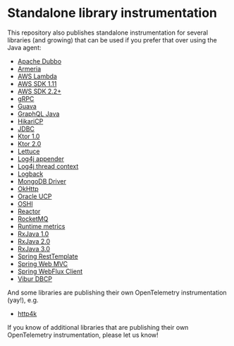 # Standalone library instrumentation

This repository also publishes standalone instrumentation for several libraries (and growing)
that can be used if you prefer that over using the Java agent:

* [Apache Dubbo](../instrumentation/apache-dubbo-2.7/library-autoconfigure)
* [Armeria](../instrumentation/armeria-1.3/library)
* [AWS Lambda](../instrumentation/aws-lambda/aws-lambda-core-1.0/library)
* [AWS SDK 1.11](../instrumentation/aws-sdk/aws-sdk-1.11/library)
* [AWS SDK 2.2+](../instrumentation/aws-sdk/aws-sdk-2.2/library)
* [gRPC](../instrumentation/grpc-1.6/library)
* [Guava](../instrumentation/guava-10.0/library)
* [GraphQL Java](../instrumentation/graphql-java-12.0/library)
* [HikariCP](../instrumentation/hikaricp-3.0/library)
* [JDBC](../instrumentation/jdbc/library)
* [Ktor 1.0](../instrumentation/ktor/ktor-1.0/library)
* [Ktor 2.0](../instrumentation/ktor/ktor-2.0/library)
* [Lettuce](../instrumentation/lettuce/lettuce-5.1/library)
* [Log4j appender](../instrumentation/log4j/log4j-appender-2.17/library)
* [Log4j thread context](../instrumentation/log4j/log4j-context-data/log4j-context-data-2.17/library-autoconfigure)
* [Logback](../instrumentation/logback/logback-appender-1.0/library)
* [MongoDB Driver](../instrumentation/mongo/mongo-3.1/library)
* [OkHttp](../instrumentation/okhttp/okhttp-3.0/library)
* [Oracle UCP](../instrumentation/oracle-ucp-11.2/library)
* [OSHI](../instrumentation/oshi/library)
* [Reactor](../instrumentation/reactor/reactor-3.1/library)
* [RocketMQ](../instrumentation/rocketmq-client-4.8/library)
* [Runtime metrics](../instrumentation/runtime-metrics/library)
* [RxJava 1.0](../instrumentation/rxjava/rxjava-1.0/library)
* [RxJava 2.0](../instrumentation/rxjava/rxjava-2.0/library)
* [RxJava 3.0](../instrumentation/rxjava/rxjava-3.0/library)
* [Spring RestTemplate](../instrumentation/spring/spring-web-3.1/library)
* [Spring Web MVC](../instrumentation/spring/spring-webmvc-5.3/library)
* [Spring WebFlux Client](../instrumentation/spring/spring-webflux-5.0/library)
* [Vibur DBCP](../instrumentation/vibur-dbcp-11.0/library)

And some libraries are publishing their own OpenTelemetry instrumentation (yay!), e.g.

* [http4k](https://www.http4k.org/guide/reference/opentelemetry/)

If you know of additional libraries that are publishing their own OpenTelemetry instrumentation, please let us know!
